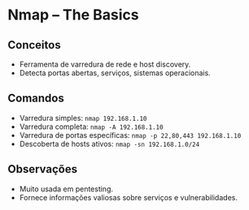 # Nmap – The Basics

## Conceitos
- Ferramenta de varredura de rede e host discovery.
- Detecta portas abertas, serviços, sistemas operacionais.

## Comandos
- Varredura simples: `nmap 192.168.1.10`
- Varredura completa: `nmap -A 192.168.1.10`
- Varredura de portas específicas: `nmap -p 22,80,443 192.168.1.10`
- Descoberta de hosts ativos: `nmap -sn 192.168.1.0/24`

## Observações
- Muito usada em pentesting.
- Fornece informações valiosas sobre serviços e vulnerabilidades.

